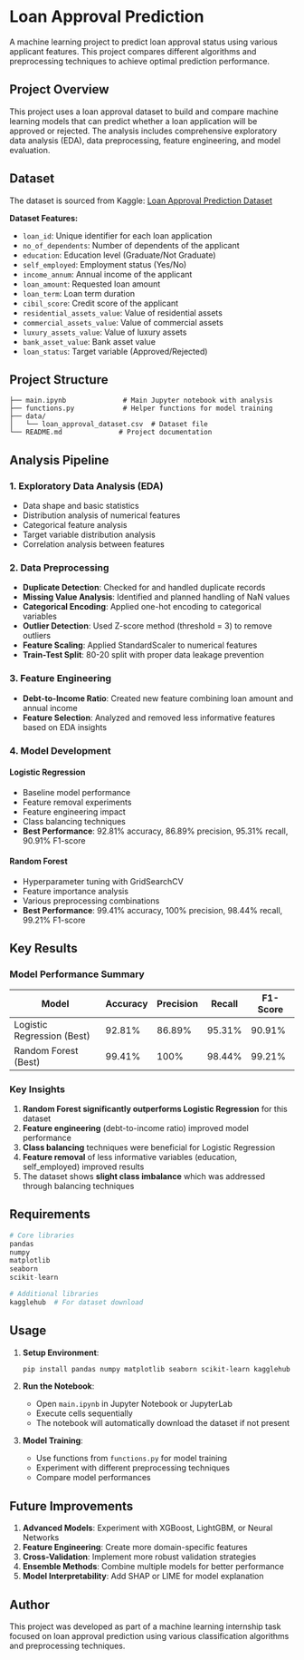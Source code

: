 # Loan Approval Prediction

A machine learning project to predict loan approval status using various applicant features. This project compares different algorithms and preprocessing techniques to achieve optimal prediction performance.

## Project Overview

This project uses a loan approval dataset to build and compare machine learning models that can predict whether a loan application will be approved or rejected. The analysis includes comprehensive exploratory data analysis (EDA), data preprocessing, feature engineering, and model evaluation.

## Dataset

The dataset is sourced from Kaggle: [Loan Approval Prediction Dataset](https://www.kaggle.com/datasets/architsharma01/loan-approval-prediction-dataset)

**Dataset Features:**
- `loan_id`: Unique identifier for each loan application
- `no_of_dependents`: Number of dependents of the applicant
- `education`: Education level (Graduate/Not Graduate)
- `self_employed`: Employment status (Yes/No)
- `income_annum`: Annual income of the applicant
- `loan_amount`: Requested loan amount
- `loan_term`: Loan term duration
- `cibil_score`: Credit score of the applicant
- `residential_assets_value`: Value of residential assets
- `commercial_assets_value`: Value of commercial assets
- `luxury_assets_value`: Value of luxury assets
- `bank_asset_value`: Bank asset value
- `loan_status`: Target variable (Approved/Rejected)

## Project Structure

```
├── main.ipynb              # Main Jupyter notebook with analysis
├── functions.py            # Helper functions for model training
├── data/
│   └── loan_approval_dataset.csv  # Dataset file
└── README.md              # Project documentation
```

## Analysis Pipeline

### 1. Exploratory Data Analysis (EDA)
- Data shape and basic statistics
- Distribution analysis of numerical features
- Categorical feature analysis
- Target variable distribution analysis
- Correlation analysis between features

### 2. Data Preprocessing
- **Duplicate Detection**: Checked for and handled duplicate records
- **Missing Value Analysis**: Identified and planned handling of NaN values
- **Categorical Encoding**: Applied one-hot encoding to categorical variables
- **Outlier Detection**: Used Z-score method (threshold = 3) to remove outliers
- **Feature Scaling**: Applied StandardScaler to numerical features
- **Train-Test Split**: 80-20 split with proper data leakage prevention

### 3. Feature Engineering
- **Debt-to-Income Ratio**: Created new feature combining loan amount and annual income
- **Feature Selection**: Analyzed and removed less informative features based on EDA insights

### 4. Model Development

#### Logistic Regression
- Baseline model performance
- Feature removal experiments
- Feature engineering impact
- Class balancing techniques
- **Best Performance**: 92.81% accuracy, 86.89% precision, 95.31% recall, 90.91% F1-score

#### Random Forest
- Hyperparameter tuning with GridSearchCV
- Feature importance analysis
- Various preprocessing combinations
- **Best Performance**: 99.41% accuracy, 100% precision, 98.44% recall, 99.21% F1-score

## Key Results

### Model Performance Summary

| Model | Accuracy | Precision | Recall | F1-Score |
|-------|----------|-----------|---------|----------|
| Logistic Regression (Best) | 92.81% | 86.89% | 95.31% | 90.91% |
| Random Forest (Best) | 99.41% | 100% | 98.44% | 99.21% |

### Key Insights
1. **Random Forest significantly outperforms Logistic Regression** for this dataset
2. **Feature engineering** (debt-to-income ratio) improved model performance
3. **Class balancing** techniques were beneficial for Logistic Regression
4. **Feature removal** of less informative variables (education, self_employed) improved results
5. The dataset shows **slight class imbalance** which was addressed through balancing techniques

## Requirements

```python
# Core libraries
pandas
numpy
matplotlib
seaborn
scikit-learn

# Additional libraries
kagglehub  # For dataset download
```

## Usage

1. **Setup Environment**:
   ```bash
   pip install pandas numpy matplotlib seaborn scikit-learn kagglehub
   ```

2. **Run the Notebook**:
   - Open `main.ipynb` in Jupyter Notebook or JupyterLab
   - Execute cells sequentially
   - The notebook will automatically download the dataset if not present

3. **Model Training**:
   - Use functions from `functions.py` for model training
   - Experiment with different preprocessing techniques
   - Compare model performances

## Future Improvements

1. **Advanced Models**: Experiment with XGBoost, LightGBM, or Neural Networks
2. **Feature Engineering**: Create more domain-specific features
3. **Cross-Validation**: Implement more robust validation strategies
4. **Ensemble Methods**: Combine multiple models for better performance
5. **Model Interpretability**: Add SHAP or LIME for model explanation

## Author

This project was developed as part of a machine learning internship task focused on loan approval prediction using various classification algorithms and preprocessing techniques.
